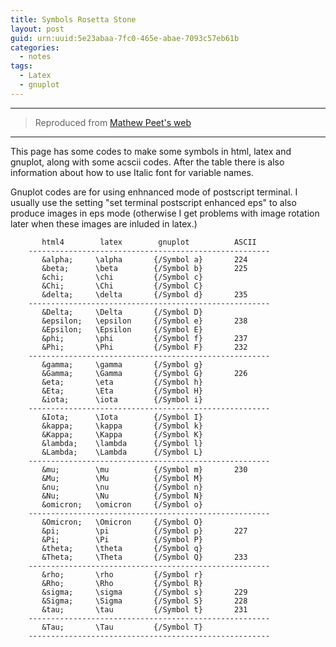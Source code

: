 ```yaml
---
title: Symbols Rosetta Stone
layout: post
guid: urn:uuid:5e23abaa-7fc0-465e-abae-7093c57eb61b
categories:
  - notes
tags:
  - Latex
  - gnuplot
---
```



---

> Reproduced from [Mathew Peet's web](http://mathewpeet.org/lists/symbols/)

---

This page has some codes to make some symbols in html, latex and gnuplot, along with some acscii codes. After the table there is also information about how to use Italic font for variable names.

Gnuplot codes are for using enhnanced mode of postscript terminal. I usually use the setting "set terminal postscript enhanced eps" to 
also produce images in eps mode (otherwise I get problems with image rotation later when these images are inluded in latex.)


```
       html4        latex        gnuplot          ASCII   
    ------------------------------------------------------
       &alpha;     \alpha       {/Symbol a}       224     
       &beta;      \beta        {/Symbol b}       225     
       &chi;       \chi         {/Symbol c}       
       &Chi;       \Chi         {/Symbol C}       
       &delta;     \delta       {/Symbol d}       235
    ------------------------------------------------------
       &Delta;     \Delta       {/Symbol D}       
       &epsilon;   \epsilon     {/Symbol e}       238
       &Epsilon;   \Epsilon     {/Symbol E}       
       &phi;       \phi         {/Symbol f}       237
       &Phi;       \Phi         {/Symbol F}       232
    ------------------------------------------------------
       &gamma;     \gamma       {/Symbol g}       
       &Gamma;     \Gamma       {/Symbol G}       226
       &eta;       \eta         {/Symbol h}       
       &Eta;       \Eta         {/Symbol H}       
       &iota;      \iota        {/Symbol i}       
    ------------------------------------------------------
       &Iota;      \Iota        {/Symbol I}       
       &kappa;     \kappa       {/Symbol k}       
       &Kappa;     \Kappa       {/Symbol K}       
       &lambda;    \lambda      {/Symbol l}       
       &Lambda;    \Lambda      {/Symbol L}       
    ------------------------------------------------------
       &mu;        \mu          {/Symbol m}       230
       &Mu;        \Mu          {/Symbol M}       
       &nu;        \nu          {/Symbol n}       
       &Nu;        \Nu          {/Symbol N}       
       &omicron;   \omicron     {/Symbol o}       
    ------------------------------------------------------
       &Omicron;   \Omicron     {/Symbol O}       
       &pi;        \pi          {/Symbol p}       227 
       &Pi;        \Pi          {/Symbol P}      
       &theta;     \theta       {/Symbol q}       
       &Theta;     \Theta       {/Symbol Q}       233
    ------------------------------------------------------
       &rho;       \rho         {/Symbol r}       
       &Rho;       \Rho         {/Symbol R}       
       &sigma;     \sigma       {/Symbol s}       229
       &Sigma;     \Sigma       {/Symbol S}       228
       &tau;       \tau         {/Symbol t}       231
    ------------------------------------------------------
       &Tau;       \Tau         {/Symbol T}       
    ------------------------------------------------------
```



